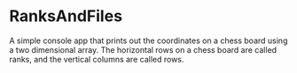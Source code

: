 # RanksAndFiles
A simple console app that prints out the coordinates on a chess board using a two dimensional array.
The horizontal rows on a chess board are called ranks, and the vertical columns are called rows.